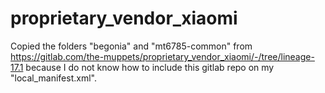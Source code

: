 # proprietary_vendor_xiaomi

Copied the folders "begonia" and "mt6785-common" from https://gitlab.com/the-muppets/proprietary_vendor_xiaomi/-/tree/lineage-17.1 because I do not know how to include this gitlab repo on my "local_manifest.xml".
